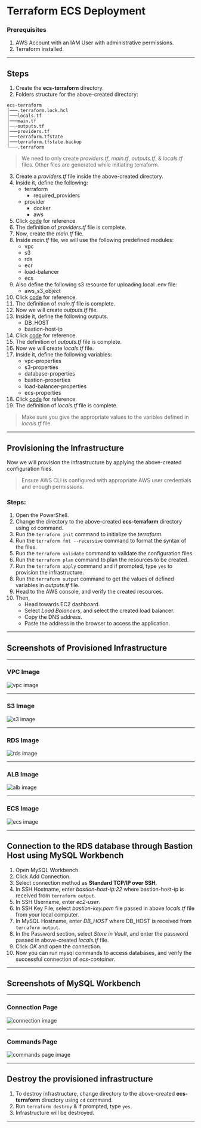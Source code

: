 # Terraform ECS Deployment

### Prerequisites
1. AWS Account with an IAM User with administrative permissions.
2. Terraform installed.

---

## Steps
1. Create the **ecs-terraform** directory.
2. Folders structure for the above-created directory:
```
ecs-terraform
│───.terraform.lock.hcl
│───locals.tf
│───main.tf
│───outputs.tf
│───providers.tf
│───terraform.tfstate
│───terraform.tfstate.backup
└───.terraform
```

> We need to only create *providers.tf*, *main.tf*, *outputs.tf*, & *locals.tf* files. Other files are generated while initiating terraform.

3. Create a *providers.tf* file inside the above-created directory.
4. Inside it, define the following:
    - terraform
      - required_providers
    - provider
      - docker
      - aws
5. Click [code](https://github.com/inflection-sahil/devops/blob/master/terraform/aws/ecs/providers.tf) for reference.
6. The definition of *providers.tf* file is complete.
7. Now, create the *main.tf* file.
8. Inside *main.tf* file, we will use the following predefined modules:
    - vpc
    - s3
    - rds
    - ecr
    - load-balancer
    - ecs
9. Also define the following s3 resource for uploading local .env file:
    - aws_s3_object
10. Click [code](https://github.com/inflection-sahil/devops/blob/master/terraform/aws/ecs/main.tf) for reference.
11. The definition of *main.tf* file is complete.
12. Now we will create *outputs.tf* file.
13. Inside it, define the following outputs.
    - DB_HOST
    - bastion-host-ip
14. Click [code](https://github.com/inflection-sahil/devops/blob/master/terraform/aws/ecs/outputs.tf) for reference.
15. The definition of *outputs.tf* file is complete.
16. Now we will create *locals.tf* file.
17. Inside it, define the following variables:
    - vpc-properties
    - s3-properties
    - database-properties
    - bastion-properties
    - load-balancer-properties
    - ecs-properties
18. Click [code](https://github.com/inflection-sahil/devops/blob/master/terraform/aws/ecs/sample-locals.tf) for reference.
19. The definition of *locals.tf* file is complete.

> Make sure you give the appropriate values to the varibles defined in *locals.tf* file.

---

## Provisioning the Infrastructure
Now we will provision the infrastructure by applying the above-created configuration files.

> Ensure AWS CLI is configured with appropriate AWS user credentials and enough permissions.

### Steps:
1. Open the PowerShell.
2. Change the directory to the above-created **ecs-terraform** directory using `cd` command.
3. Run the `terraform init` command to initialize the *terraform*.  
4. Run the `terraform fmt --recursive` command to format the syntax of the files.
5. Run the `terraform validate` command to validate the configuration files.
6. Run the `terraform plan` command to plan the resources to be created.
7. Run the `terraform apply` command and if prompted, type `yes` to provision the infrastructure.
8. Run the `terraform output` command to get the values of defined variables in *outputs.tf* file.
9. Head to the AWS console, and verify the created resources.
10. Then,
    - Head towards EC2 dashboard.
    - Select *Load Balancers*, and select the created load balancer.
    - Copy the DNS address.
    - Paste the address in the browser to access the application.

---

<div style="page-break-after: always;"></div>

## Screenshots of Provisioned Infrastructure

---

### VPC Image
![vpc image](./images/vpc.png)

---

### S3 Image
![s3 image](./images/s3.png)

---

<div style="page-break-after: always;"></div>

### RDS Image
![rds image](./images/rds.png)

---

### ALB Image
![alb image](./images/alb.png)

---

<div style="page-break-after: always;"></div>

### ECS Image
![ecs image](./images/ecs.png)

---

## Connection to the RDS database through Bastion Host using MySQL Workbench
1. Open MySQL Workbench.
2. Click Add Connection.
3. Select connection method as **Standard TCP/IP over SSH**.
4. In SSH Hostname, enter *bastion-host-ip:22* where bastion-host-ip is received from `terraform output`.
5. In SSH Username, enter *ec2-user*.
6. In SSH Key File, select *bastion-key.pem* file passed in above *locals.tf* file from your local computer.
7. In MySQL Hostname, enter *DB_HOST* where DB_HOST is received from `terraform output`.
8. In the Password section, select *Store in Vault*, and enter the password passed in above-created *locals.tf* file.
9. Click *OK* and open the connection.
10. Now you can run mysql commands to access databases, and verify the successful connection of *ecs-container*.

---

<div style="page-break-after: always;"></div>

## Screenshots of MySQL Workbench

---

### Connection Page
![connection image](./images/workbench.png)

---

### Commands Page
![commands page image](./images/commands.png)

---

<div style="page-break-after: always;"></div>

## Destroy the provisioned infrastructure

1. To destroy infrastructure, change directory to the above-created **ecs-terraform** directory using `cd` command.
2. Run `terraform destroy` & if prompted, type `yes`.
3. Infrastructure will be destroyed.

---